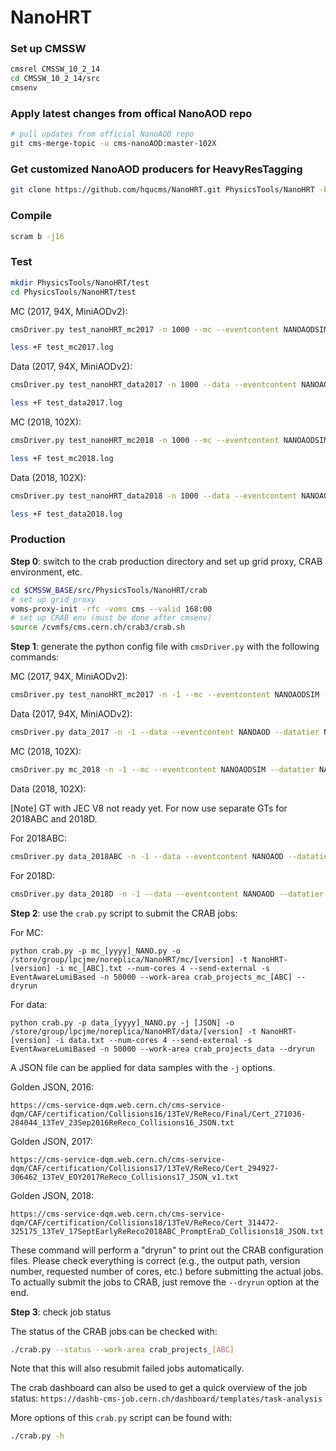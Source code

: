 # NanoHRT

### Set up CMSSW

```bash
cmsrel CMSSW_10_2_14
cd CMSSW_10_2_14/src
cmsenv
```

### Apply latest changes from offical NanoAOD repo

```bash
# pull updates from official NanoAOD repo
git cms-merge-topic -u cms-nanoAOD:master-102X
```

### Get customized NanoAOD producers for HeavyResTagging

```bash
git clone https://github.com/hqucms/NanoHRT.git PhysicsTools/NanoHRT -b prod/102X
```

### Compile

```bash
scram b -j16
```

### Test

```bash
mkdir PhysicsTools/NanoHRT/test
cd PhysicsTools/NanoHRT/test
```

MC (2017, 94X, MiniAODv2):

```bash
cmsDriver.py test_nanoHRT_mc2017 -n 1000 --mc --eventcontent NANOAODSIM --datatier NANOAODSIM --conditions 102X_mc2017_realistic_v6 --step NANO --nThreads 4 --era Run2_2017,run2_nanoAOD_94XMiniAODv2 --customise PhysicsTools/NanoHRT/nanoHRT_cff.nanoHRT_customizeMC --customise_commands 'process.particleLevelSequence.remove(process.genParticles2HepMCHiggsVtx);process.particleLevelSequence.remove(process.rivetProducerHTXS);process.particleLevelTables.remove(process.HTXSCategoryTable)' --filein /store/mc/RunIIFall17MiniAODv2/ZprimeToTT_M3000_W30_TuneCP2_13TeV-madgraphMLM-pythia8/MINIAODSIM/PU2017_12Apr2018_94X_mc2017_realistic_v14-v1/50000/20FF99D9-702A-E911-B801-0025904CFB86.root --fileout file:nano_mc2017.root --customise_commands "process.options = cms.untracked.PSet(wantSummary = cms.untracked.bool(True))" >& test_mc2017.log &

less +F test_mc2017.log
```

Data (2017, 94X, MiniAODv2):

```bash
cmsDriver.py test_nanoHRT_data2017 -n 1000 --data --eventcontent NANOAOD --datatier NANOAOD --conditions 102X_dataRun2_v8 --step NANO --nThreads 4 --era Run2_2017,run2_nanoAOD_94XMiniAODv2 --customise PhysicsTools/NanoHRT/nanoHRT_cff.nanoHRT_customizeData --filein /store/data/Run2017D/JetHT/MINIAOD/31Mar2018-v1/60000/1EEE02D3-E539-E811-9859-0025905A6066.root --fileout file:nano_data2017.root --customise_commands "process.options = cms.untracked.PSet(wantSummary = cms.untracked.bool(True))" >& test_data2017.log &

less +F test_data2017.log
```


MC (2018, 102X):

```bash
cmsDriver.py test_nanoHRT_mc2018 -n 1000 --mc --eventcontent NANOAODSIM --datatier NANOAODSIM --conditions 102X_upgrade2018_realistic_v18 --step NANO --nThreads 4 --era Run2_2018,run2_nanoAOD_102Xv1 --customise PhysicsTools/NanoHRT/nanoHRT_cff.nanoHRT_customizeMC --customise_commands 'process.particleLevelSequence.remove(process.genParticles2HepMCHiggsVtx);process.particleLevelSequence.remove(process.rivetProducerHTXS);process.particleLevelTables.remove(process.HTXSCategoryTable)' --filein /store/mc/RunIIAutumn18MiniAOD/ZprimeToTT_M3000_W30_TuneCP2_PSweights_13TeV-madgraphMLM-pythia8/MINIAODSIM/102X_upgrade2018_realistic_v15-v1/90000/1CFAC15C-895C-CD44-BC86-58EE90CBF456.root --fileout file:nano_mc2018.root --customise_commands "process.options = cms.untracked.PSet(wantSummary = cms.untracked.bool(True))" >& test_mc2018.log &

less +F test_mc2018.log
```

Data (2018, 102X):

```bash
cmsDriver.py test_nanoHRT_data2018 -n 1000 --data --eventcontent NANOAOD --datatier NANOAOD --conditions 102X_dataRun2_Sep2018ABC_v2 --step NANO --nThreads 4 --era Run2_2018 --customise PhysicsTools/NanoHRT/nanoHRT_cff.nanoHRT_customizeData --filein /store/data/Run2018C/JetHT/MINIAOD/17Sep2018-v1/80000/DDC38B74-3A1C-BF4B-9B01-11A3A6A4078A.root --fileout file:nano_data2018.root --customise_commands "process.options = cms.untracked.PSet(wantSummary = cms.untracked.bool(True))" >& test_data2018.log &

less +F test_data2018.log
```


### Production

**Step 0**: switch to the crab production directory and set up grid proxy, CRAB environment, etc.

```bash
cd $CMSSW_BASE/src/PhysicsTools/NanoHRT/crab
# set up grid proxy
voms-proxy-init -rfc -voms cms --valid 168:00
# set up CRAB env (must be done after cmsenv)
source /cvmfs/cms.cern.ch/crab3/crab.sh
```

**Step 1**: generate the python config file with `cmsDriver.py` with the following commands:

MC (2017, 94X, MiniAODv2):

```bash
cmsDriver.py test_nanoHRT_mc2017 -n -1 --mc --eventcontent NANOAODSIM --datatier NANOAODSIM --conditions 102X_mc2017_realistic_v6 --step NANO --nThreads 4 --era Run2_2017,run2_nanoAOD_94XMiniAODv2 --customise PhysicsTools/NanoHRT/nanoHRT_cff.nanoHRT_customizeMC --customise_commands 'process.particleLevelSequence.remove(process.genParticles2HepMCHiggsVtx);process.particleLevelSequence.remove(process.rivetProducerHTXS);process.particleLevelTables.remove(process.HTXSCategoryTable);process.add_(cms.Service("InitRootHandlers", EnableIMT=cms.untracked.bool(False)))' --filein file:step-1.root --fileout file:nano.root --no_exec
```

Data (2017, 94X, MiniAODv2):

```bash
cmsDriver.py data_2017 -n -1 --data --eventcontent NANOAOD --datatier NANOAOD --conditions 102X_dataRun2_v8 --step NANO --nThreads 4 --era Run2_2017,run2_nanoAOD_94XMiniAODv2 --customise PhysicsTools/NanoHRT/nanoHRT_cff.nanoHRT_customizeData --customise_commands 'process.add_(cms.Service("InitRootHandlers", EnableIMT=cms.untracked.bool(False)))' --filein file:step-1.root --fileout file:nano.root --no_exec
```


MC (2018, 102X):

```bash
cmsDriver.py mc_2018 -n -1 --mc --eventcontent NANOAODSIM --datatier NANOAODSIM --conditions 102X_upgrade2018_realistic_v18 --step NANO --nThreads 4 --era Run2_2018,run2_nanoAOD_102Xv1 --customise PhysicsTools/NanoHRT/nanoHRT_cff.nanoHRT_customizeMC --customise_commands 'process.particleLevelSequence.remove(process.genParticles2HepMCHiggsVtx);process.particleLevelSequence.remove(process.rivetProducerHTXS);process.particleLevelTables.remove(process.HTXSCategoryTable);process.add_(cms.Service("InitRootHandlers", EnableIMT=cms.untracked.bool(False)))' --filein file:step-1.root --fileout file:nano.root --no_exec
```

Data (2018, 102X):

[Note] GT with JEC V8 not ready yet. For now use separate GTs for 2018ABC and 2018D. 

For 2018ABC:

```bash
cmsDriver.py data_2018ABC -n -1 --data --eventcontent NANOAOD --datatier NANOAOD --conditions 102X_dataRun2_Sep2018ABC_v2 --step NANO --nThreads 4 --era Run2_2018 --customise PhysicsTools/NanoHRT/nanoHRT_cff.nanoHRT_customizeData --customise_commands 'process.add_(cms.Service("InitRootHandlers", EnableIMT=cms.untracked.bool(False)))' --filein file:step-1.root --fileout file:nano.root --no_exec
```

For 2018D:

```bash
cmsDriver.py data_2018D -n -1 --data --eventcontent NANOAOD --datatier NANOAOD --conditions 102X_dataRun2_Prompt_v13 --step NANO --nThreads 4 --era Run2_2018 --customise PhysicsTools/NanoHRT/nanoHRT_cff.nanoHRT_customizeData --customise_commands 'process.add_(cms.Service("InitRootHandlers", EnableIMT=cms.untracked.bool(False)))' --filein file:step-1.root --fileout file:nano.root --no_exec
```

**Step 2**: use the `crab.py` script to submit the CRAB jobs:

For MC:

`python crab.py -p mc_[yyyy]_NANO.py -o /store/group/lpcjme/noreplica/NanoHRT/mc/[version] -t NanoHRT-[version] -i mc_[ABC].txt --num-cores 4 --send-external -s EventAwareLumiBased -n 50000 --work-area crab_projects_mc_[ABC] --dryrun`

For data:

`python crab.py -p data_[yyyy]_NANO.py -j [JSON] -o /store/group/lpcjme/noreplica/NanoHRT/data/[version] -t NanoHRT-[version] -i data.txt --num-cores 4 --send-external -s EventAwareLumiBased -n 50000 --work-area crab_projects_data --dryrun`

A JSON file can be applied for data samples with the `-j` options.

Golden JSON, 2016:

```
https://cms-service-dqm.web.cern.ch/cms-service-dqm/CAF/certification/Collisions16/13TeV/ReReco/Final/Cert_271036-284044_13TeV_23Sep2016ReReco_Collisions16_JSON.txt
```

Golden JSON, 2017:

```
https://cms-service-dqm.web.cern.ch/cms-service-dqm/CAF/certification/Collisions17/13TeV/ReReco/Cert_294927-306462_13TeV_EOY2017ReReco_Collisions17_JSON_v1.txt
```

Golden JSON, 2018:

```
https://cms-service-dqm.web.cern.ch/cms-service-dqm/CAF/certification/Collisions18/13TeV/ReReco/Cert_314472-325175_13TeV_17SeptEarlyReReco2018ABC_PromptEraD_Collisions18_JSON.txt
```

These command will perform a "dryrun" to print out the CRAB configuration files. Please check everything is correct (e.g., the output path, version number, requested number of cores, etc.) before submitting the actual jobs. To actually submit the jobs to CRAB, just remove the `--dryrun` option at the end.

**Step 3**: check job status

The status of the CRAB jobs can be checked with:

```bash
./crab.py --status --work-area crab_projects_[ABC]
```

Note that this will also resubmit failed jobs automatically.

The crab dashboard can also be used to get a quick overview of the job status:
`https://dashb-cms-job.cern.ch/dashboard/templates/task-analysis`

More options of this `crab.py` script can be found with:

```bash
./crab.py -h
```
